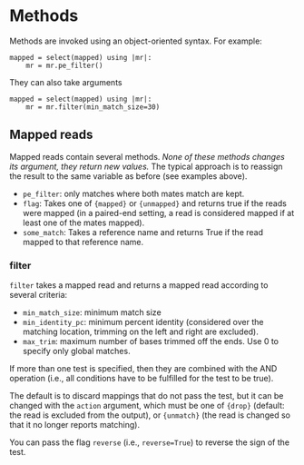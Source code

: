 # Methods

Methods are invoked using an object-oriented syntax. For example:

    mapped = select(mapped) using |mr|:
        mr = mr.pe_filter()

They can also take arguments

    mapped = select(mapped) using |mr|:
        mr = mr.filter(min_match_size=30)

## Mapped reads

Mapped reads contain several methods. *None of these methods changes its
argument, they return new values.* The typical approach is to reassign the
result to the same variable as before (see examples above).

- `pe_filter`:
    only matches where both mates match are kept.
- `flag`: Takes one of `{mapped}` or `{unmapped}` and returns true if the reads
  were mapped (in a paired-end setting, a read is considered mapped if at least
  one of the mates mapped).
- `some_match`: Takes a reference name and returns True if the read mapped to
  that reference name.

### filter

`filter` takes a mapped read and returns a mapped read according to several
criteria:

- `min_match_size`: minimum match size
- `min_identity_pc`: minimum percent identity (considered over the matching
  location, trimming on the left and right are excluded).
- `max_trim`: maximum number of bases trimmed off the ends. Use 0 to specify
  only global matches.

If more than one test is specified, then they are combined with the AND
operation (i.e., all conditions have to be fulfilled for the test to be true).

The default is to discard mappings that do not pass the test, but it can be
changed with the `action` argument, which must be one of `{drop}` (default:
the read is excluded from the output), or `{unmatch}` (the read is changed so
that it no longer reports matching).

You can pass the flag `reverse` (i.e., `reverse=True`) to reverse the sign of
the test.


